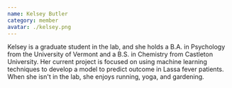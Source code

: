 ```yaml
---
name: Kelsey Butler
category: member
avatar: ./kelsey.png
---
```


Kelsey is a graduate student in the lab, and she holds a B.A. in Psychology from the University of Vermont and a B.S. in Chemistry from Castleton University. Her current project is focused on using machine learning techniques to develop a model to predict outcome in Lassa fever patients. When she isn't in the lab, she enjoys running, yoga, and gardening.